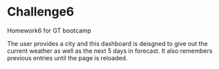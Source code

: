 # Challenge6
Homework6 for GT bootcamp

The user provides a city and this dashboard is deisgned to give out the current weather as well as the next 5 days in forecast. It also remembers previous entries until the page is reloaded.
